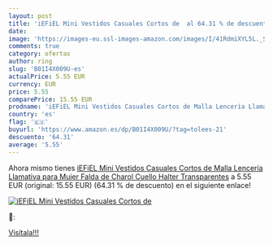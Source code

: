 ```yaml
---
layout: post
title: 'iEFiEL Mini Vestidos Casuales Cortos de  al 64.31 % de descuento'
date: 
image: 'https://images-eu.ssl-images-amazon.com/images/I/41RdmiXYL5L._SL200_.jpg'
comments: true
category: ofertas
author: ring
slug: 'B01I4X009U-es'
actualPrice: 5.55 EUR
currency: EUR
price: 5.55
comparePrice: 15.55 EUR
prodname: 'iEFiEL Mini Vestidos Casuales Cortos de Malla Lencería Llamativa para Mujer Falda de Charol Cuello Halter Transparentes'
country: 'es'
flag: '🇪🇸'
buyurl: 'https://www.amazon.es/dp/B01I4X009U/?tag=tolees-21'
descuento: '64.31'
average: '5.55'
---
```


Ahora mismo tienes [iEFiEL Mini Vestidos Casuales Cortos de Malla Lencería Llamativa para Mujer Falda de Charol Cuello Halter Transparentes](https://www.amazon.es/dp/B01I4X009U/?tag=tolees-21) a 5.55 EUR (original: 15.55 EUR) (64.31 %  de descuento) en el siguiente enlace!

[![iEFiEL Mini Vestidos Casuales Cortos de ](https://images-eu.ssl-images-amazon.com/images/I/41RdmiXYL5L._SL200_.jpg)](https://www.amazon.es/dp/B01I4X009U/?tag=tolees-21)

🔎:


[Visítala!!!](https://www.amazon.es/dp/B01I4X009U/?tag=tolees-21)
